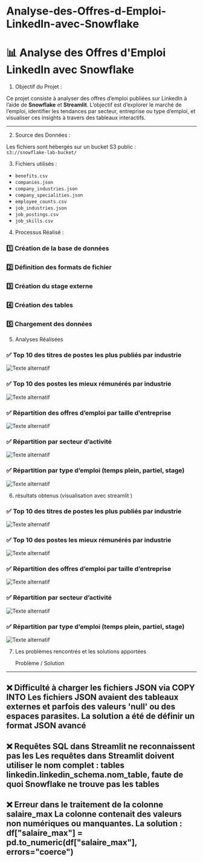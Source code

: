 # Analyse-des-Offres-d-Emploi-LinkedIn-avec-Snowflake
# 📊 Analyse des Offres d'Emploi LinkedIn avec Snowflake

1.  Objectif du Projet :

Ce projet consiste à analyser des offres d’emploi publiées sur LinkedIn à l’aide de **Snowflake** et **Streamlit**. L’objectif est d’explorer le marché de l’emploi, identifier les tendances par secteur, entreprise ou type d’emploi, et visualiser ces insights à travers des tableaux interactifs.

---

2. Source des Données :

Les fichiers sont hébergés sur un bucket S3 public :  
`s3://snowflake-lab-bucket/`


3. Fichiers utilisés :
- `benefits.csv`
- `companies.json`
- `company_industries.json`
- `company_specialities.json`
- `employee_counts.csv`
- `job_industries.json`
- `job_postings.csv`
- `job_skills.csv`



4. Processus Réalisé : 

### 1️⃣ Création de la base de données
### 2️⃣ Définition des formats de fichier
### 3️⃣ Création du stage externe
### 4️⃣ Création des tables
### 5️⃣ Chargement des données

5. Analyses Réalisées
   
  ### ✅ Top 10 des titres de postes les plus publiés par industrie
  ![Texte alternatif](résultats%20obtenus/analyse1.png)
  
 ### ✅ Top 10 des postes les mieux rémunérés par industrie
  ![Texte alternatif](résultats%20obtenus/Analyse2.png)

  ### ✅ Répartition des offres d’emploi par taille d’entreprise
   ![Texte alternatif](résultats%20obtenus/analyse3.png)
   
 ### ✅ Répartition par secteur d’activité
  ![Texte alternatif](résultats%20obtenus/analyse4.png)

  ### ✅ Répartition par type d’emploi (temps plein, partiel, stage)
  ![Texte alternatif](résultats%20obtenus/analyse5.png)

 6. résultats obtenus (visualisation avec streamlit )

### ✅ Top 10 des titres de postes les plus publiés par industrie
 ![Texte alternatif](résultats%20obtenus/visualisation1.png)
 
### ✅ Top 10 des postes les mieux rémunérés par industrie
![Texte alternatif](résultats%20obtenus/visualisation2.png)

### ✅ Répartition des offres d’emploi par taille d’entreprise
![Texte alternatif](résultats%20obtenus/visualisation3.png)

### ✅ Répartition par secteur d’activité
![Texte alternatif](résultats%20obtenus/visualisation4.png)

### ✅ Répartition par type d’emploi (temps plein, partiel, stage)
![Texte alternatif](résultats%20obtenus/visualisation5.png)

7. Les problèmes rencontrés et les solutions apportées
   

      Problème	 /                                                             Solution
 -----------------------------------------------------------------------------------------------------------------------------------------------------------
❌ Difficulté à charger les fichiers JSON via COPY INTO	     Les fichiers JSON avaient des tableaux externes et parfois des valeurs 'null' ou des espaces                                                                parasites. La solution a été de définir un format JSON avancé
------------------------------------------------------------------------------------------------------------------------------------------------------------
❌ Requêtes SQL dans Streamlit ne reconnaissent pas les       Les requêtes dans Streamlit doivent utiliser le nom complet : 
tables	                                                      linkedin.linkedin_schema.nom_table, faute de quoi Snowflake ne trouve pas les tables
------------------------------------------------------------------------------------------------------------------------------------------------------------
❌ Erreur dans le traitement de la colonne salaire_max	      La colonne contenait des valeurs non numériques ou manquantes. La solution :                                                                                df["salaire_max"] = pd.to_numeric(df["salaire_max"], errors="coerce")
------------------------------------------------------------------------------------------------------------------------------------------------------------


  
  

  


